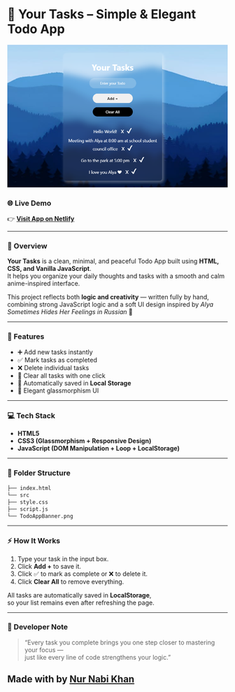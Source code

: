 # 📝 Your Tasks – Simple & Elegant Todo App

![Todo App Banner](./TodoAppBanner.png)

### 🌐 Live Demo  
👉 **[Visit App on Netlify](https://todolistapp-nurnabikhan.netlify.app/)**  

---

### 🌄 Overview
**Your Tasks** is a clean, minimal, and peaceful Todo App built using **HTML, CSS, and Vanilla JavaScript**.  
It helps you organize your daily thoughts and tasks with a smooth and calm anime-inspired interface.  

This project reflects both **logic and creativity** — written fully by hand, combining strong JavaScript logic and a soft UI design inspired by *Alya Sometimes Hides Her Feelings in
Russian* 💙  

---

### 🚀 Features
- ➕ Add new tasks instantly  
- ✅ Mark tasks as completed  
- ❌ Delete individual tasks  
- 🧹 Clear all tasks with one click  
- 💾 Automatically saved in **Local Storage**   
- 🌈 Elegant glassmorphism UI  

---

### 💻 Tech Stack
- **HTML5**
- **CSS3 (Glassmorphism + Responsive Design)**
- **JavaScript (DOM Manipulation + Loop + LocalStorage)**

---

### 📂 Folder Structure

```
├── index.html
└── src
├── style.css
├── script.js
└── TodoAppBanner.png
```

---

### ⚡ How It Works
1. Type your task in the input box.  
2. Click **Add +** to save it.  
3. Click ✅ to mark as complete or ❌ to delete it.  
4. Click **Clear All** to remove everything.  

All tasks are automatically saved in **LocalStorage**,  
so your list remains even after refreshing the page.  

---

### 🌸 Developer Note
> “Every task you complete brings you one step closer to mastering your focus —  
> just like every line of code strengthens your logic.”  

Made with by **[Nur Nabi Khan](https://github.com/nurnabi7002)**  
---
